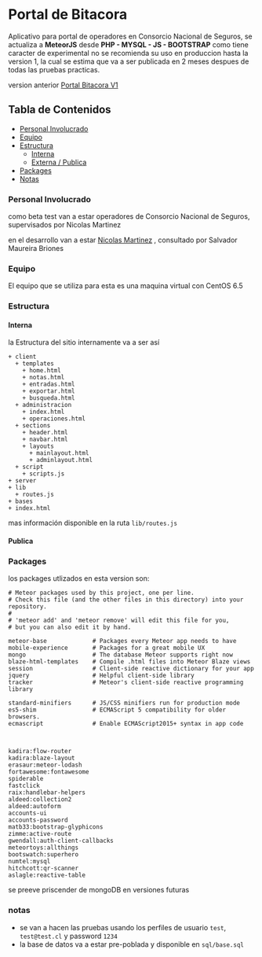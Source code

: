 # Portal de Bitacora


Aplicativo para portal de operadores en Consorcio Nacional de Seguros, se actualiza a **MeteorJS** desde **PHP - MYSQL - JS - BOOTSTRAP** como tiene caracter de experimental no se recomienda su uso en produccion hasta la version 1, la cual se estima que va a ser publicada en 2 meses despues de todas las pruebas practicas.

version anterior [Portal Bitacora V1](https://github.com/kojimairiguchi/portalBitacora)
## Tabla de Contenidos
+ [Personal Involucrado](#personal-involucrado)
+ [Equipo](#Equipo)
+ [Estructura](#Estructura)
  + [Interna](#Interna)
  + [Externa / Publica](#Externa)
+ [Packages](#Packages)
+ [Notas](#Notas)

### Personal Involucrado
como beta test van a estar operadores de Consorcio Nacional de Seguros, supervisados por Nicolas Martinez

en el desarrollo van a estar [Nicolas Martinez](https://github.com/kojimairiguchi) ,  consultado por Salvador Maureira Briones

### Equipo
El equipo que se utiliza para esta es una maquina virtual con CentOS 6.5

### Estructura
#### Interna
la Estructura del sitio internamente va a ser así
```
+ client
  + templates
    + home.html
    + notas.html
    + entradas.html
    + exportar.html
    + busqueda.html
  + administracion
    + index.html
    + operaciones.html
  + sections
    + header.html
    + navbar.html
    + layouts
      + mainlayout.html
      + adminlayout.html
  + script
    + scripts.js
+ server
+ lib
  + routes.js
+ bases
+ index.html

```

mas información disponible en la ruta `lib/routes.js`

#### Publica

### Packages

los packages utlizados en esta version son:
```
# Meteor packages used by this project, one per line.
# Check this file (and the other files in this directory) into your repository.
#
# 'meteor add' and 'meteor remove' will edit this file for you,
# but you can also edit it by hand.

meteor-base             # Packages every Meteor app needs to have
mobile-experience       # Packages for a great mobile UX
mongo                   # The database Meteor supports right now
blaze-html-templates    # Compile .html files into Meteor Blaze views
session                 # Client-side reactive dictionary for your app
jquery                  # Helpful client-side library
tracker                 # Meteor's client-side reactive programming library

standard-minifiers      # JS/CSS minifiers run for production mode
es5-shim                # ECMAScript 5 compatibility for older browsers.
ecmascript              # Enable ECMAScript2015+ syntax in app code



kadira:flow-router
kadira:blaze-layout
erasaur:meteor-lodash
fortawesome:fontawesome
spiderable
fastclick
raix:handlebar-helpers
aldeed:collection2
aldeed:autoform
accounts-ui
accounts-password
matb33:bootstrap-glyphicons
zimme:active-route
gwendall:auth-client-callbacks
meteortoys:allthings
bootswatch:superhero
numtel:mysql
hitchcott:qr-scanner
aslagle:reactive-table

```

se preeve priscender de mongoDB en versiones futuras


### notas
- se van a hacen las pruebas usando los perfiles de usuario ``test``, ``test@test.cl``  y password ``1234``
- la base de datos va a estar pre-poblada y disponible en `sql/base.sql`
